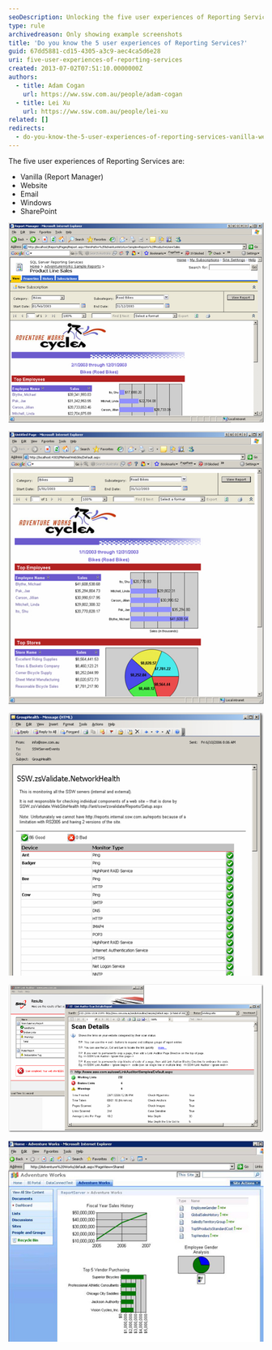 ```yaml
---
seoDescription: Unlocking the five user experiences of Reporting Services, including Vanilla, Website, Email, Windows, and SharePoint.
type: rule
archivedreason: Only showing example screenshots
title: 'Do you know the 5 user experiences of Reporting Services?'
guid: 67dd5881-cd15-4305-a3c9-aec4ca5d6e28
uri: five-user-experiences-of-reporting-services
created: 2013-07-02T07:51:10.0000000Z
authors:
  - title: Adam Cogan
    url: https://ww.ssw.com.au/people/adam-cogan
  - title: Lei Xu
    url: https://ww.ssw.com.au/people/lei-xu
related: []
redirects:
  - do-you-know-the-5-user-experiences-of-reporting-services-vanilla-website-email-windows-and-sharepoint
---
```


The five user experiences of Reporting Services are:

- Vanilla (Report Manager)
- Website
- Email
- Windows
- SharePoint

<!--endintro-->

![Figure: Vanilla user experience](ReportingServicesVanillaExample.jpg)

![Figure: Website user experience](ReportingServicesWebsiteUExample.jpg)

![Figure: Email user experience](ReportingServicesEmailUExample.jpg)

![Figure: Windows user experience](ReportingServicesWindowsUExample.jpg)

![Figure: SharePoint user experience](ReportingServicesSharePointReportingUI.jpg)
